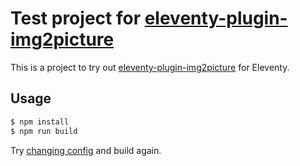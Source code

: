 # Test project for [eleventy-plugin-img2picture][plugin]

This is a project to try out [eleventy-plugin-img2picture][plugin] for Eleventy.

[plugin]: https://github.com/saneef/eleventy-plugin-img2picture

## Usage

```sh
$ npm install
$ npm run build
```

Try [changing config](https://github.com/saneef/eleventy-plugin-img2picture-tester/blob/main/.eleventy.js#L12) and build again.
